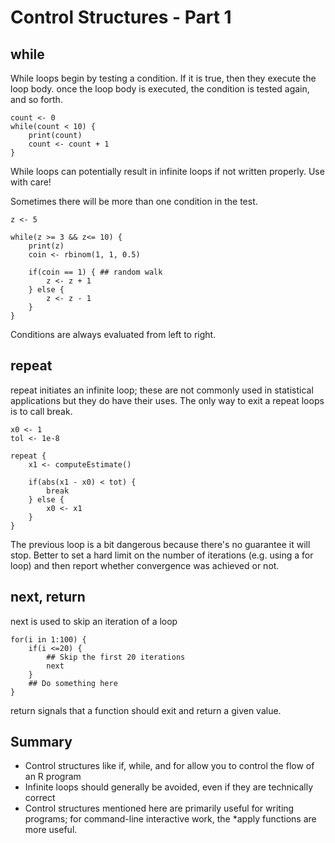 Control Structures - Part 1
===========================

while
-----

While loops begin by testing a condition. If it is true, then they execute the loop body. once the loop body is executed, the condition is tested again, and so forth.

	count <- 0
	while(count < 10) {
		print(count)
		count <- count + 1
	}

While loops can potentially result in infinite loops if not written properly. Use with care!

Sometimes there will be more than one condition in the test.

	z <- 5
	
	while(z >= 3 && z<= 10) {
		print(z)
		coin <- rbinom(1, 1, 0.5)
		
		if(coin == 1) { ## random walk
			z <- z + 1
		} else {
			z <- z - 1
		}
	}

Conditions are always evaluated from left to right.


repeat
------

repeat initiates an infinite loop; these are not commonly used in statistical applications but they do have their uses. The only way to exit a repeat loops is to call break.

	x0 <- 1
	tol <- 1e-8

	repeat {
		x1 <- computeEstimate()
	
		if(abs(x1 - x0) < tot) {
			break
		} else {
			x0 <- x1
		}
	}

The previous loop is a bit dangerous because there's no guarantee it will stop. Better to set a hard limit on the number of iterations (e.g. using a for loop) and then report whether convergence was achieved or not.


next, return
------------

next is used to skip an iteration of a loop

	for(i in 1:100) {
		if(i <=20) {
			## Skip the first 20 iterations
			next
		}
		## Do something here
	}

return signals that a function should exit and return a given value.


Summary
-------

* Control structures like if, while, and for allow you to control the flow of an R program
* Infinite loops should generally be avoided, even if they are technically correct
* Control structures mentioned here are primarily useful for writing programs; for command-line interactive work, the *apply functions are more useful.
